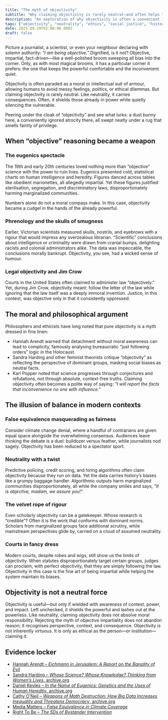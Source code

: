```yaml
---
title: "The myth of objectivity"
subtitle: "Why claiming objectivity is rarely neutral—and often helps the powerful"
description: "An exploration of why objectivity is often a convenient illusion, examining historical, philosophical, and modern examples from eugenics to media false equivalence and algorithmic bias."
tags: ["objectivity", "neutrality", "ethics", "social justice", "history", "media", "algorithms", "bias", "academia"]
date: 2025-09-29T02:00:00.000Z
draft: false
---
```


Picture a journalist, a scientist, or even your neighbour declaring with solemn authority: *"I am being objective."* Dignified, is it not? Objective, impartial, fact-driven—like a well-polished broom sweeping all bias into the corner. Only, as with most magical brooms, it has a particular corner it prefers: the one that keeps the powerful comfortable and the inconvenient quiet.

Objectivity is often paraded as a moral or intellectual suit of armour, allowing humans to avoid messy feelings, politics, or ethical dilemmas. But claiming objectivity is rarely neutral. Like neutrality, it carries consequences. Often, it shields those already in power while quietly silencing the vulnerable.

Peering under the cloak of “objectivity” and see what lurks: a dust bunny here, a conveniently ignored atrocity there, all swept neatly under a rug that smells faintly of privilege.

## When “objective” reasoning became a weapon

### The eugenics spectacle

The 19th and early 20th centuries loved nothing more than “objective” science with the power to ruin lives. Eugenics presented cold, statistical charts on human intelligence and heredity. Figures danced across tables like obedient marionettes, all allegedly impartial. Yet these figures justified sterilisation, segregation, and discriminatory laws, disproportionately harming marginalized communities.

Numbers alone do not a moral compass make. In this case, objectivity became a cudgel in the hands of the already powerful.

### Phrenology and the skulls of smugness

Earlier, Victorian scientists measured skulls, nostrils, and eyebrows with a rigour that would impress any overzealous librarian. “Scientific” conclusions about intelligence or criminality were drawn from cranial bumps, delighting racists and colonial administrators alike. The data was impeccable, the conclusions morally bankrupt. Objectivity, you see, had a wicked sense of humour.

### Legal objectivity and Jim Crow

Courts in the United States often claimed to administer law “objectively.” Yet, during Jim Crow, objectivity meant: follow the letter of the law while ignoring that the law itself was a deeply immoral invention. Justice, in this context, was objective only in that it consistently oppressed.


## The moral and philosophical argument

Philosophers and ethicists have long noted that pure objectivity is a myth dressed in fine linen:

* Hannah Arendt warned that detachment without moral awareness can lead to complicity, famously analysing bureaucratic “just following orders” logic in the Holocaust.
* Sandra Harding and other feminist theorists critique “objectivity” as reflecting the perspective of dominant groups, masking social biases as neutral facts.
* Karl Popper noted that science progresses through conjectures and refutations, not through absolute, context-free truths. Claiming objectivity often becomes a polite way of saying: *"I will report the facts that inconvenience no one with influence."*

## The illusion of balance in modern contexts

### False equivalence masquerading as fairness

Consider climate change denial, where a handful of contrarians are given equal space alongside the overwhelming consensus. Audiences leave thinking the debate is a duel: bulldozer versus feather, while journalists nod sagely. Objectivity has been reduced to a spectator sport.

### Neutrality with a twist

Predictive policing, credit scoring, and hiring algorithms often claim objectivity because they run on data. Yet the data carries history’s biases like a grumpy baggage handler. Algorithmic outputs harm marginalized communities disproportionately, all while the company smiles and says, *"It is objective, madam, we assure you!"*

### The velvet rope of rigour

Even scholarly objectivity can be a gatekeeper. Whose research is “credible”? Often it is the work that conforms with dominant norms. Scholars from marginalized groups face additional scrutiny, while mainstream perspectives glide by, carried on a cloud of assumed neutrality.

### Courts in fancy dress

Modern courts, despite robes and wigs, still show us the limits of objectivity. When statutes disproportionately target certain groups, judges can proclaim, with perfect objectivity, that they are simply following the law. Objectivity in this case is the fine art of being impartial while helping the system maintain its biases.

## Objectivity is not a neutral force

Objectivity is useful—but only if wielded with awareness of context, power, and impact. Left unchecked, it shields the powerful and lashes out at the powerless. Like neutrality, claiming objectivity does not absolve moral responsibility. Rejecting the myth of objective impartiality does not abandon reason; it recognises perspective, context, and consequence. Objectivity is not inherently virtuous. It is only as ethical as the person—or institution—claiming it.

## Evidence locker

* [Hannah Arendt – *Eichmann in Jerusalem: A Report on the Banality of Evil*](https://platypus1917.org/wp-content/uploads/2014/01/arendt_eichmanninjerusalem.pdf)
* [Sandra Harding – *Whose Science? Whose Knowledge? Thinking from Women’s Lives*, archive.org](https://archive.org/details/whosesciencewhos0000hard)
* [Daniel Kevles – *In the Name of Eugenics: Genetics and the Uses of Human Heredity*, archive.org](https://archive.org/details/bub_gb_8esnhRxBomMC)
* [Cathy O’Neil – *Weapons of Math Destruction: How Big Data Increases Inequality and Threatens Democracy*, archive.org](https://archive.org/details/weaponsofmathdes0000onei)
* [Media Matters – *False Equivalence in Climate Coverage*](https://www.mediamatters.org/climate-deniers)
* [Right To Be – *The 5Ds of Bystander Intervention*](https://righttobe.org/guides/bystander-intervention-training/)


